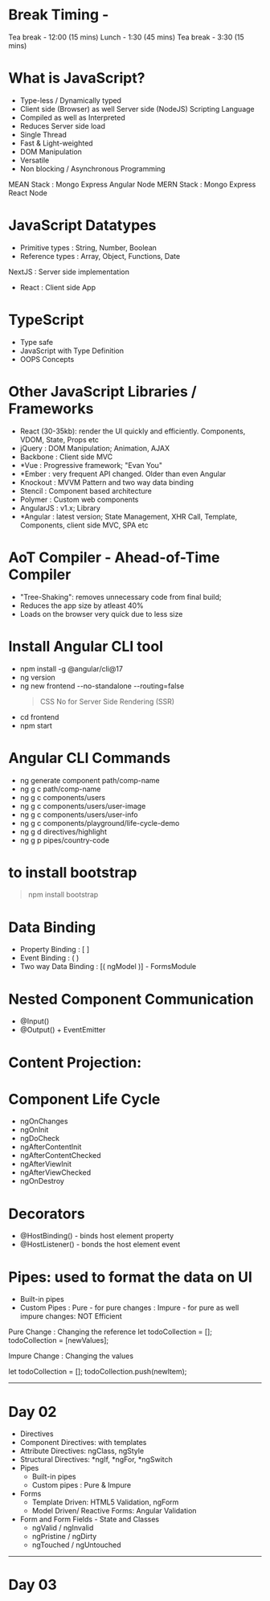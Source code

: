 # Break Timing -

Tea break - 12:00 (15 mins)
Lunch - 1:30 (45 mins)
Tea break - 3:30 (15 mins)

# What is JavaScript?

- Type-less / Dynamically typed
- Client side (Browser) as well Server side (NodeJS) Scripting Language
- Compiled as well as Interpreted
- Reduces Server side load
- Single Thread
- Fast & Light-weighted
- DOM Manipulation
- Versatile
- Non blocking / Asynchronous Programming

MEAN Stack : Mongo Express Angular Node
MERN Stack : Mongo Express React Node

# JavaScript Datatypes

- Primitive types : String, Number, Boolean
- Reference types : Array, Object, Functions, Date

NextJS : Server side implementation

- React : Client side App

# TypeScript

- Type safe
- JavaScript with Type Definition
- OOPS Concepts

# Other JavaScript Libraries / Frameworks

- React (30-35kb): render the UI quickly and efficiently. Components, VDOM, State, Props etc
- jQuery : DOM Manipulation; Animation, AJAX
- Backbone : Client side MVC
- \*Vue : Progressive framework; "Evan You"
- \*Ember : very frequent API changed. Older than even Angular
- Knockout : MVVM Pattern and two way data binding
- Stencil : Component based architecture
- Polymer : Custom web components
- AngularJS : v1.x; Library
- \*Angular : latest version; State Management, XHR Call, Template, Components, client side MVC, SPA etc

# AoT Compiler - Ahead-of-Time Compiler

- "Tree-Shaking": removes unnecessary code from final build;
- Reduces the app size by atleast 40%
- Loads on the browser very quick due to less size

# Install Angular CLI tool

- npm install -g @angular/cli@17
- ng version
- ng new frontend --no-standalone --routing=false
  > CSS
  > No for Server Side Rendering (SSR)
- cd frontend
- npm start

# Angular CLI Commands

- ng generate component path/comp-name
- ng g c path/comp-name
- ng g c components/users
- ng g c components/users/user-image
- ng g c components/users/user-info
- ng g c components/playground/life-cycle-demo
- ng g d directives/highlight
- ng g p pipes/country-code

# to install bootstrap

> npm install bootstrap

# Data Binding

- Property Binding : [ ]
- Event Binding : ( )
- Two way Data Binding : [( ngModel )] - FormsModule

# Nested Component Communication

- @Input()
- @Output() + EventEmitter

# Content Projection: <ng-content>

# Component Life Cycle

- ngOnChanges
- ngOnInit
- ngDoCheck
- ngAfterContentInit
- ngAfterContentChecked
- ngAfterViewInit
- ngAfterViewChecked
- ngOnDestroy

# Decorators

- @HostBinding() - binds host element property
- @HostListener() - bonds the host element event

# Pipes: used to format the data on UI

- Built-in pipes
- Custom Pipes
  : Pure - for pure changes
  : Impure - for pure as well impure changes: NOT Efficient

Pure Change : Changing the reference
let todoCollection = [];
todoCollection = [newValues];

Impure Change : Changing the values

let todoCollection = [];
todoCollection.push(newItem);

---

# Day 02

- Directives
- Component Directives: with templates
- Attribute Directives: ngClass, ngStyle
- Structural Directives: *ngIf, *ngFor, \*ngSwitch
- Pipes
  - Built-in pipes
  - Custom pipes : Pure & Impure
- Forms
  - Template Driven: HTML5 Validation, ngForm
  - Model Driven/ Reactive Forms: Angular Validation
- Form and Form Fields - State and Classes
  - ngValid / ngInvalid
  - ngPristine / ngDirty
  - ngTouched / ngUntouched

---

# Day 03
